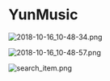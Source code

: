 # YunMusic

![2018-10-16_10-48-34.png](https://upload-images.jianshu.io/upload_images/7154520-e2ee1fd8fce7894b.png?imageMogr2/auto-orient/strip%7CimageView2/2/w/1240)

![2018-10-16_10-48-57.png](https://upload-images.jianshu.io/upload_images/7154520-63746e35c7a842b5.png?imageMogr2/auto-orient/strip%7CimageView2/2/w/1240)

![search_item.png](https://upload-images.jianshu.io/upload_images/7154520-4c94e807bc83a40e.png?imageMogr2/auto-orient/strip%7CimageView2/2/w/1240)